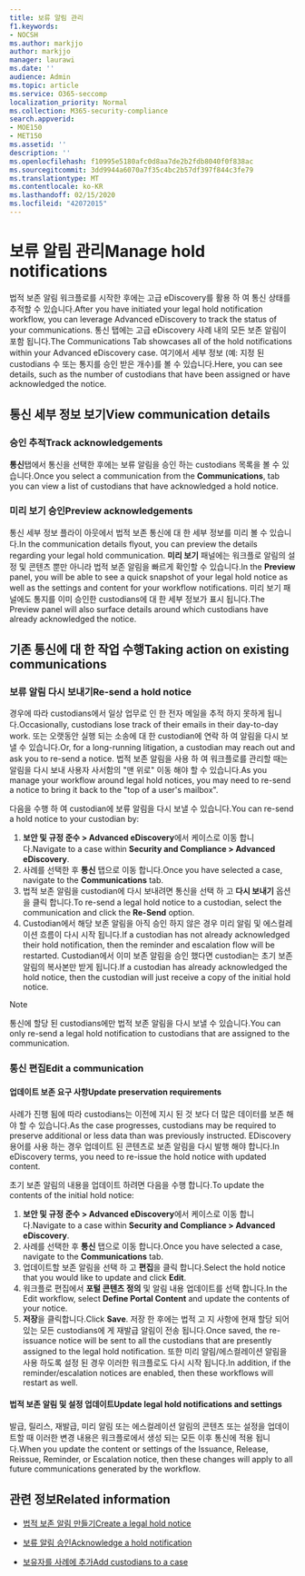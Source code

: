```yaml
---
title: 보류 알림 관리
f1.keywords:
- NOCSH
ms.author: markjjo
author: markjjo
manager: laurawi
ms.date: ''
audience: Admin
ms.topic: article
ms.service: O365-seccomp
localization_priority: Normal
ms.collection: M365-security-compliance
search.appverid:
- MOE150
- MET150
ms.assetid: ''
description: ''
ms.openlocfilehash: f10995e5180afc0d8aa7de2b2fdb8040f0f838ac
ms.sourcegitcommit: 3dd9944a6070a7f35c4bc2b57df397f844c3fe79
ms.translationtype: MT
ms.contentlocale: ko-KR
ms.lasthandoff: 02/15/2020
ms.locfileid: "42072015"
---
```

# <a name="manage-hold-notifications"></a><span data-ttu-id="a794f-102">보류 알림 관리</span><span class="sxs-lookup"><span data-stu-id="a794f-102">Manage hold notifications</span></span>

<span data-ttu-id="a794f-103">법적 보존 알림 워크플로를 시작한 후에는 고급 eDiscovery를 활용 하 여 통신 상태를 추적할 수 있습니다.</span><span class="sxs-lookup"><span data-stu-id="a794f-103">After you have initiated your legal hold notification workflow, you can leverage  Advanced eDiscovery to track the status of your communications.</span></span> <span data-ttu-id="a794f-104">통신 탭에는 고급 eDiscovery 사례 내의 모든 보존 알림이 포함 됩니다.</span><span class="sxs-lookup"><span data-stu-id="a794f-104">The Communications Tab showcases all of the hold notifications within your Advanced eDiscovery case.</span></span> <span data-ttu-id="a794f-105">여기에서 세부 정보 (예: 지정 된 custodians 수 또는 통지를 승인 받은 개수)를 볼 수 있습니다.</span><span class="sxs-lookup"><span data-stu-id="a794f-105">Here, you can see details, such as the number of custodians that have been assigned or have acknowledged the notice.</span></span>

## <a name="view-communication-details"></a><span data-ttu-id="a794f-106">통신 세부 정보 보기</span><span class="sxs-lookup"><span data-stu-id="a794f-106">View communication details</span></span>

### <a name="track-acknowledgements"></a><span data-ttu-id="a794f-107">승인 추적</span><span class="sxs-lookup"><span data-stu-id="a794f-107">Track acknowledgements</span></span>

<span data-ttu-id="a794f-108">**통신**탭에서 통신을 선택한 후에는 보류 알림을 승인 하는 custodians 목록을 볼 수 있습니다.</span><span class="sxs-lookup"><span data-stu-id="a794f-108">Once you select a communication from the **Communications**, tab you can view a list of custodians that have acknowledged a hold notice.</span></span> 

### <a name="preview-acknowledgements"></a><span data-ttu-id="a794f-109">미리 보기 승인</span><span class="sxs-lookup"><span data-stu-id="a794f-109">Preview acknowledgements</span></span>

<span data-ttu-id="a794f-110">통신 세부 정보 플라이 아웃에서 법적 보존 통신에 대 한 세부 정보를 미리 볼 수 있습니다.</span><span class="sxs-lookup"><span data-stu-id="a794f-110">In the communication details flyout, you can preview the details regarding your legal hold communication.</span></span> <span data-ttu-id="a794f-111">**미리 보기** 패널에는 워크플로 알림의 설정 및 콘텐츠 뿐만 아니라 법적 보존 알림을 빠르게 확인할 수 있습니다.</span><span class="sxs-lookup"><span data-stu-id="a794f-111">In the **Preview** panel, you will be able to see a quick snapshot of your legal hold notice as well as the settings and content for your workflow notifications.</span></span> <span data-ttu-id="a794f-112">미리 보기 패널에도 통지를 이미 승인한 custodians에 대 한 세부 정보가 표시 됩니다.</span><span class="sxs-lookup"><span data-stu-id="a794f-112">The Preview panel will also surface details around which custodians have already acknowledged the notice.</span></span>

## <a name="taking-action-on-existing-communications"></a><span data-ttu-id="a794f-113">기존 통신에 대 한 작업 수행</span><span class="sxs-lookup"><span data-stu-id="a794f-113">Taking action on existing communications</span></span>

### <a name="re-send-a-hold-notice"></a><span data-ttu-id="a794f-114">보류 알림 다시 보내기</span><span class="sxs-lookup"><span data-stu-id="a794f-114">Re-send a hold notice</span></span>

<span data-ttu-id="a794f-115">경우에 따라 custodians에서 일상 업무로 인 한 전자 메일을 추적 하지 못하게 됩니다.</span><span class="sxs-lookup"><span data-stu-id="a794f-115">Occasionally, custodians lose track of their emails in their day-to-day work.</span></span> <span data-ttu-id="a794f-116">또는 오랫동안 실행 되는 소송에 대 한 custodian에 연락 하 여 알림을 다시 보낼 수 있습니다.</span><span class="sxs-lookup"><span data-stu-id="a794f-116">Or, for a long-running litigation, a custodian may reach out and ask you to re-send a notice.</span></span> <span data-ttu-id="a794f-117">법적 보존 알림을 사용 하 여 워크플로를 관리할 때는 알림을 다시 보내 사용자 사서함의 "맨 위로" 이동 해야 할 수 있습니다.</span><span class="sxs-lookup"><span data-stu-id="a794f-117">As you manage your workflow around legal hold notices, you may need to re-send a notice to bring it back to the "top of a user's mailbox".</span></span>

<span data-ttu-id="a794f-118">다음을 수행 하 여 custodian에 보류 알림을 다시 보낼 수 있습니다.</span><span class="sxs-lookup"><span data-stu-id="a794f-118">You can re-send a hold notice to your custodian by:</span></span>
1. <span data-ttu-id="a794f-119">**보안 및 규정 준수 > Advanced eDiscovery**에서 케이스로 이동 합니다.</span><span class="sxs-lookup"><span data-stu-id="a794f-119">Navigate to a case within **Security and Compliance > Advanced eDiscovery**.</span></span>
2. <span data-ttu-id="a794f-120">사례를 선택한 후 **통신** 탭으로 이동 합니다.</span><span class="sxs-lookup"><span data-stu-id="a794f-120">Once you have selected a case, navigate to the **Communications** tab.</span></span>
3. <span data-ttu-id="a794f-121">법적 보존 알림을 custodian에 다시 보내려면 통신을 선택 하 고 **다시 보내기** 옵션을 클릭 합니다.</span><span class="sxs-lookup"><span data-stu-id="a794f-121">To re-send a legal hold notice to a custodian, select the communication and click the **Re-Send** option.</span></span>
4. <span data-ttu-id="a794f-122">Custodian에서 해당 보존 알림을 아직 승인 하지 않은 경우 미리 알림 및 에스컬레이션 흐름이 다시 시작 됩니다.</span><span class="sxs-lookup"><span data-stu-id="a794f-122">If a custodian has not already acknowledged their hold notification, then the reminder and escalation flow will be restarted.</span></span> <span data-ttu-id="a794f-123">Custodian에서 이미 보존 알림을 승인 했다면 custodian는 초기 보존 알림의 복사본만 받게 됩니다.</span><span class="sxs-lookup"><span data-stu-id="a794f-123">If a custodian has already acknowledged the hold notice, then the custodian will just receive a copy of the initial hold notice.</span></span>

> [!NOTE]
> <span data-ttu-id="a794f-124">통신에 할당 된 custodians에만 법적 보존 알림을 다시 보낼 수 있습니다.</span><span class="sxs-lookup"><span data-stu-id="a794f-124">You can only re-send a legal hold notification to custodians that are assigned to the communication.</span></span> 

### <a name="edit-a-communication"></a><span data-ttu-id="a794f-125">통신 편집</span><span class="sxs-lookup"><span data-stu-id="a794f-125">Edit a communication</span></span>

#### <a name="update-preservation-requirements"></a><span data-ttu-id="a794f-126">업데이트 보존 요구 사항</span><span class="sxs-lookup"><span data-stu-id="a794f-126">Update preservation requirements</span></span>
  
<span data-ttu-id="a794f-127">사례가 진행 됨에 따라 custodians는 이전에 지시 된 것 보다 더 많은 데이터를 보존 해야 할 수 있습니다.</span><span class="sxs-lookup"><span data-stu-id="a794f-127">As the case progresses, custodians may be required to preserve additional or less data than was previously instructed.</span></span> <span data-ttu-id="a794f-128">EDiscovery 용어를 사용 하는 경우 업데이트 된 콘텐츠로 보존 알림을 다시 발행 해야 합니다.</span><span class="sxs-lookup"><span data-stu-id="a794f-128">In eDiscovery terms, you need to re-issue the hold notice with updated content.</span></span>

<span data-ttu-id="a794f-129">초기 보존 알림의 내용을 업데이트 하려면 다음을 수행 합니다.</span><span class="sxs-lookup"><span data-stu-id="a794f-129">To update the contents of the initial hold notice:</span></span>

1. <span data-ttu-id="a794f-130">**보안 및 규정 준수 > Advanced eDiscovery**에서 케이스로 이동 합니다.</span><span class="sxs-lookup"><span data-stu-id="a794f-130">Navigate to a case within **Security and Compliance > Advanced eDiscovery**.</span></span>
2. <span data-ttu-id="a794f-131">사례를 선택한 후 **통신** 탭으로 이동 합니다.</span><span class="sxs-lookup"><span data-stu-id="a794f-131">Once you have selected a case, navigate to the **Communications** tab.</span></span>
3. <span data-ttu-id="a794f-132">업데이트할 보존 알림을 선택 하 고 **편집**을 클릭 합니다.</span><span class="sxs-lookup"><span data-stu-id="a794f-132">Select the hold notice that you would like to update and click **Edit**.</span></span>
4. <span data-ttu-id="a794f-133">워크플로 편집에서 **포털 콘텐츠 정의** 및 알림 내용 업데이트를 선택 합니다.</span><span class="sxs-lookup"><span data-stu-id="a794f-133">In the Edit workflow, select **Define Portal Content** and update the contents of your notice.</span></span> 
5. <span data-ttu-id="a794f-134">**저장**을 클릭합니다.</span><span class="sxs-lookup"><span data-stu-id="a794f-134">Click **Save**.</span></span> <span data-ttu-id="a794f-135">저장 한 후에는 법적 고 지 사항에 현재 할당 되어 있는 모든 custodians에 게 재발급 알림이 전송 됩니다.</span><span class="sxs-lookup"><span data-stu-id="a794f-135">Once saved, the re-issuance notice will be sent to all the custodians that are presently assigned to the legal hold notification.</span></span> <span data-ttu-id="a794f-136">또한 미리 알림/에스컬레이션 알림을 사용 하도록 설정 된 경우 이러한 워크플로도 다시 시작 됩니다.</span><span class="sxs-lookup"><span data-stu-id="a794f-136">In addition, if the reminder/escalation notices are enabled, then these workflows will restart as well.</span></span> 


#### <a name="update-legal-hold-notifications-and-settings"></a><span data-ttu-id="a794f-137">법적 보존 알림 및 설정 업데이트</span><span class="sxs-lookup"><span data-stu-id="a794f-137">Update legal hold notifications and settings</span></span>

<span data-ttu-id="a794f-138">발급, 릴리스, 재발급, 미리 알림 또는 에스컬레이션 알림의 콘텐츠 또는 설정을 업데이트할 때 이러한 변경 내용은 워크플로에서 생성 되는 모든 이후 통신에 적용 됩니다.</span><span class="sxs-lookup"><span data-stu-id="a794f-138">When you update the content or settings of the Issuance, Release, Reissue, Reminder, or Escalation notice, then these changes will apply to all future communications generated by the workflow.</span></span>

## <a name="related-information"></a><span data-ttu-id="a794f-139">관련 정보</span><span class="sxs-lookup"><span data-stu-id="a794f-139">Related information</span></span> 

- [<span data-ttu-id="a794f-140">법적 보존 알림 만들기</span><span class="sxs-lookup"><span data-stu-id="a794f-140">Create a legal hold notice</span></span>](create-hold-notification.md)
    
- [<span data-ttu-id="a794f-141">보류 알림 승인</span><span class="sxs-lookup"><span data-stu-id="a794f-141">Acknowledge a hold notification</span></span>](acknowledge-hold-notification.md)
    
- [<span data-ttu-id="a794f-142">보유자를 사례에 추가</span><span class="sxs-lookup"><span data-stu-id="a794f-142">Add custodians to a case</span></span>](add-custodians-to-case.md)
